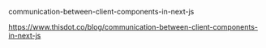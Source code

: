 communication-between-client-components-in-next-js

https://www.thisdot.co/blog/communication-between-client-components-in-next-js